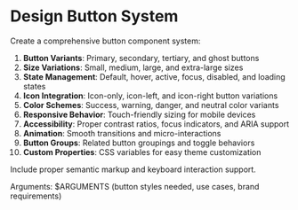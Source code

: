 # Design Button System

Create a comprehensive button component system:

1. **Button Variants**: Primary, secondary, tertiary, and ghost buttons
2. **Size Variations**: Small, medium, large, and extra-large sizes
3. **State Management**: Default, hover, active, focus, disabled, and loading states
4. **Icon Integration**: Icon-only, icon-left, and icon-right button variations
5. **Color Schemes**: Success, warning, danger, and neutral color variants
6. **Responsive Behavior**: Touch-friendly sizing for mobile devices
7. **Accessibility**: Proper contrast ratios, focus indicators, and ARIA support
8. **Animation**: Smooth transitions and micro-interactions
9. **Button Groups**: Related button groupings and toggle behaviors
10. **Custom Properties**: CSS variables for easy theme customization

Include proper semantic markup and keyboard interaction support.

Arguments: $ARGUMENTS (button styles needed, use cases, brand requirements)
